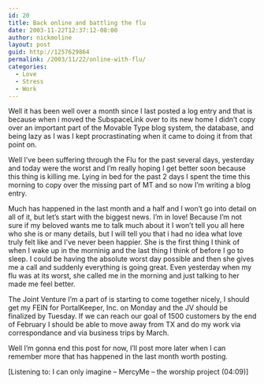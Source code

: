 ```yaml
---
id: 20
title: Back online and battling the flu
date: 2003-11-22T12:37:12-08:00
author: nickmoline
layout: post
guid: http://1257629864
permalink: /2003/11/22/online-with-flu/
categories:
  - Love
  - Stress
  - Work
---
```

Well it has been well over a month since I last posted a log entry and that is because when i moved the SubspaceLink over to its new home I didn&#8217;t copy over an important part of the Movable Type blog system, the database, and being lazy as I was I kept procrastinating when it came to doing it from that point on.

<!--more-->

Well I&#8217;ve been suffering through the Flu for the past several days, yesterday and today were the worst and I&#8217;m really hoping I get better soon because this thing is killing me. Lying in bed for the past 2 days I spent the time this morning to copy over the missing part of MT and so now I&#8217;m writing a blog entry.

Much has happened in the last month and a half and I won&#8217;t go into detail on all of it, but let&#8217;s start with the biggest news. I&#8217;m in love! Because I&#8217;m not sure if my beloved wants me to talk much about it I won&#8217;t tell you all here who she is or many details, but I will tell you that i had no idea what love truly felt like and I&#8217;ve never been happier. She is the first thing I think of when I wake up in the morninig and the last thing I think of before I go to sleep. I could be having the absolute worst day possible and then she gives me a call and suddenly everything is going great. Even yesterday when my flu was at its worst, she called me in the morning and just talking to her made me feel better.

The Joint Venture I&#8217;m a part of is starting to come together nicely, I should get my FEIN for PortalKeeper, Inc. on Monday and the JV should be finalized by Tuesday. If we can reach our goal of 1500 customers by the end of February I should be able to move away from TX and do my work via correspondance and via business trips by March.

Well I&#8217;m gonna end this post for now, I&#8217;ll post more later when I can remember more that has happened in the last month worth posting.

[Listening to: I can only imagine &#8211; MercyMe &#8211; the worship project (04:09)]